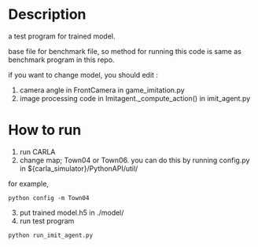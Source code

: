 # Description
a test program for trained model.

base file for benchmark file, so method for running this code is same as benchmark program in this repo.

if you want to change model, you should edit :
1. camera angle in FrontCamera in game_imitation.py
2. image processing code in Imitagent._compute_action() in imit_agent.py

# How to run
1. run CARLA
2. change map; Town04 or Town06. you can do this by running config.py in ${carla_simulator}/PythonAPI/util/


for example,
```
python config -m Town04
```
3. put trained model.h5 in ./model/
4. run test program

```
python run_imit_agent.py
```
